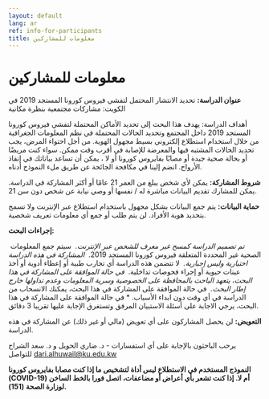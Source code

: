 ```yaml
---
layout: default
lang: ar
ref: info-for-participants
title: معلومات للمشاركين
---
```

# معلومات للمشاركين

**عنوان الدراسة:**  تحديد الانتشار المحتمل لتفشي فيروس كورونا المستجد 2019 في الكويت: مشاركات مجتمعية بنظرة مكانية

أهداف الدراسة:  يهدف هذا البحث إلى تحديد الأماكن المحتملة لتفشي فيروس كورونا المستجد 2019 داخل المجتمع وتحديد الحالات المحتملة في نظم المعلومات الجغرافية من خلال استخدام استطلاع إلكتروني بسيط مجهول الهوية. من أجل احتواء المرض، يجب تحديد الحالات المشتبه فيها والمعرضة للإصابة في أقرب وقت ممكن. سواء كنت مريضًا أو بحالة صحية جيدة أو مصابًا بفايروس كورونا أو لا ، يمكن أن تساعد بياناتك في إنقاذ الأرواح. انضم إلينا في مكافحة الجائحة عن طريق ملء النموذج أدناه.


**شروط المشاركة:** يمكن لأي شخص يبلغ من العمر 21 عامًا أو أكثر المشاركة في الدراسة. يمكن للمشارك تقديم البيانات مباشرة له / نفسها أو وصي نيابة عن شخص دون سن 21.

**حماية البيانات:**  يتم جمع البيانات بشكل مجهول باستخدام استطلاع عبر الإنترنت ولا تسمح بتحديد هوية الأفراد. لن يتم طلب أو جمع أي معلومات تعريف شخصية.


**إجراءات البحث:**

‫*‬ تم تصميم الدراسة كمسح غير معرف للشخص عبر الإنترنت.
‫*‬ سيتم جمع المعلومات الصحية غير المحددة المتعلقة فيروس كورونا المستجد 2019.
‫*‬ المشاركة في هذه الدراسة اختيارية وليس إجبارية.
‫*‬ لا تتضمن هذه الدراسة أي تجارب طبية أو إعطاء أدوية أو أخذ عينات حيوية أو إجراء فحوصات تداخلية.
‫*‬ في حالة الموافقة على المشاركة في هذا البحث، يتعهد الباحث بالمحافظة على الخصوصية وسرية المعلومات وعدم تداولها خارج إطار البحث.
‫*‬ في حالة الموافقة على المشاركة في هذا البحث، يمكنك الانسحاب من الدراسة في أي وقت دون ابداء الأسباب.
‫*‬ في حالة الموافقة على المشاركة في هذا البحث، يرجي الاجابة على أسئلة الاستبيان المرفق وتستغرق الإجابة عليها تقريبا 3 دقائق.

**التعويض:** لن يحصل المشاركون على أي تعويض (مالي أو غير ذلك) عن المشاركة في هذه الدراسة.

يرحب الباحثون بالإجابة على أي استفسارات - د. ضاري الحويل و د. سعد
الشراح  للتواصل [dari.alhuwail@ku.edu.kw](dari.alhuwail@ku.edu.kw)

**النموذج المستخدم في الاستطلاع ليس أداة لتشخيص ما إذا كنت مصابا
  بفايروس كورونا (COVID-19) أم  لا. إذا كنت تشعر بأي أعراض أو مضاعفات،
  اتصل فورا بالخط الساخن لوزارة الصحة (151).** 
